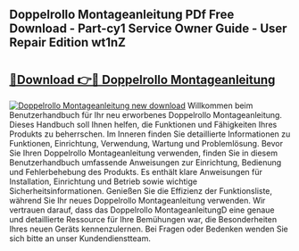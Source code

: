 ## Doppelrollo Montageanleitung PDf Free Download - Part-cy1 Service Owner Guide - User Repair Edition wt1nZ

# <h2><a href="http://df7bpof.blite.top/?on=Doppelrollo+Montageanleitung">🔗Download 👉🔴 Doppelrollo Montageanleitung</a></h2>

[![Doppelrollo Montageanleitung new download](https://i.imgur.com/lujVjoI.png)](http://df7bpof.blite.top/?on=Doppelrollo+Montageanleitung)
Willkommen beim Benutzerhandbuch für Ihr neu erworbenes Doppelrollo Montageanleitung. Dieses Handbuch soll Ihnen helfen, die Funktionen und Fähigkeiten Ihres Produkts zu beherrschen. Im Inneren finden Sie detaillierte Informationen zu Funktionen, Einrichtung, Verwendung, Wartung und Problemlösung. Bevor Sie Ihren Doppelrollo Montageanleitung verwenden, finden Sie in diesem Benutzerhandbuch umfassende Anweisungen zur Einrichtung, Bedienung und Fehlerbehebung des Produkts. Es enthält klare Anweisungen für Installation, Einrichtung und Betrieb sowie wichtige Sicherheitsinformationen. Genießen Sie die Effizienz der Funktionsliste, während Sie Ihr neues Doppelrollo Montageanleitung verwenden. Wir vertrauen darauf, dass das Doppelrollo MontageanleitungD eine genaue und detaillierte Ressource für Ihre Bemühungen war, die Besonderheiten Ihres neuen Geräts kennenzulernen. Bei Fragen oder Bedenken wenden Sie sich bitte an unser Kundendienstteam.
